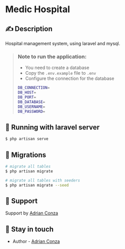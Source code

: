 # Medic Hospital

## ✍️ Description
Hospital management system, using laravel and mysql.

> ### Note to run the application:
> * You need to create a database
> * Copy the `.env.example` file to `.env`
> * Configure the connection for the database
> ```bash
> DB_CONNECTION=
> DB_HOST=
> DB_PORT=
> DB_DATABASE=
> DB_USERNAME=
> DB_PASSWORD=
> ```

## 🚀 Running with laravel server
```bash
$ php artisan serve
```
 
## 📑 Migrations
```bash
# migrate all tables
$ php artisan migrate

# migrate all tables with seeders
$ php artisan migrate --seed
```

## 🤝 Support
Support by [Adrian Conza](https://gitlab.com/adrianconza)

## 💬 Stay in touch
- Author - [Adrian Conza](http://adrianconza.com/)
